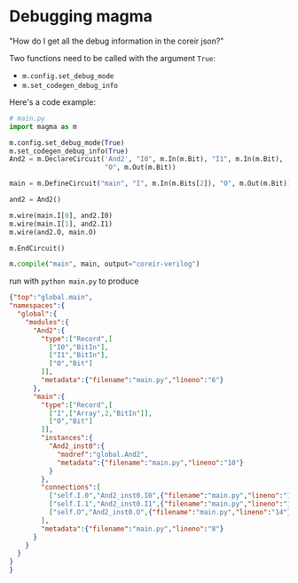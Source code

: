# Debugging magma

"How do I get all the debug information in the coreir json?"

Two functions need to be called with the argument `True`: 
* `m.config.set_debug_mode`
* `m.set_codegen_debug_info`

Here's a code example:

```python
# main.py
import magma as m

m.config.set_debug_mode(True)
m.set_codegen_debug_info(True)
And2 = m.DeclareCircuit('And2', "I0", m.In(m.Bit), "I1", m.In(m.Bit),
                        "O", m.Out(m.Bit))

main = m.DefineCircuit("main", "I", m.In(m.Bits[2]), "O", m.Out(m.Bit))

and2 = And2()

m.wire(main.I[0], and2.I0)
m.wire(main.I[1], and2.I1)
m.wire(and2.O, main.O)

m.EndCircuit()

m.compile("main", main, output="coreir-verilog")
```

run with `python main.py` to produce

```json
{"top":"global.main",
"namespaces":{
  "global":{
    "modules":{
      "And2":{
        "type":["Record",[
          ["I0","BitIn"],
          ["I1","BitIn"],
          ["O","Bit"]
        ]],
        "metadata":{"filename":"main.py","lineno":"6"}
      },
      "main":{
        "type":["Record",[
          ["I",["Array",2,"BitIn"]],
          ["O","Bit"]
        ]],
        "instances":{
          "And2_inst0":{
            "modref":"global.And2",
            "metadata":{"filename":"main.py","lineno":"10"}
          }
        },
        "connections":[
          ["self.I.0","And2_inst0.I0",{"filename":"main.py","lineno":"12"}],
          ["self.I.1","And2_inst0.I1",{"filename":"main.py","lineno":"13"}],
          ["self.O","And2_inst0.O",{"filename":"main.py","lineno":"14"}]
        ],
        "metadata":{"filename":"main.py","lineno":"8"}
      }
    }
  }
}
}
```
